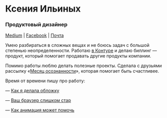 # Ксения Ильиных
### Продуктовый дизайнер

[Medium](https://medium.com/@ksenia_ilinyh) | [Facebook](https://www.facebook.com/ksenia.ilinyh) | [Почта](mailto:ksenia.ilinyh@gmail.com)

Умею разбираться в сложных вещах и не боюсь задач с большой степенью неопределенности. Работаю [в Контуре](https://kontur.ru/) и делаю биллинг — продукт, который помогает продавать другие продукты компании. 

Помимо работы люблю делать полезные проекты. Сделала с друзьями рассылку «[Месяц осознанности](https://medium.com/designkontur/%D0%BC%D0%B5%D1%81%D1%8F%D1%86-%D0%BE%D1%81%D0%BE%D0%B7%D0%BD%D0%B0%D0%BD%D0%BD%D0%BE%D1%81%D1%82%D0%B8-2f343d25837b)», которая помогает быть счастливее. 

Время от времени пишу про работу: 

— [Как я делала обложку](https://medium.com/designkontur/%D0%BA%D0%B0%D0%BA-%D1%8F-%D0%B4%D0%B5%D0%BB%D0%B0%D0%BB%D0%B0-%D0%BE%D0%B1%D0%BB%D0%BE%D0%B6%D0%BA%D1%83-eb8d787f2c62)

— [Ваш браузер слишком стар](https://medium.com/designkontur/%D0%B2%D0%B0%D1%88-%D0%B1%D1%80%D0%B0%D1%83%D0%B7%D0%B5%D1%80-%D1%81%D0%BB%D0%B8%D1%88%D0%BA%D0%BE%D0%BC-%D1%81%D1%82%D0%B0%D1%80-295185fbee27)

— [Как анимация может помочь](https://medium.com/designkontur/%D0%BA%D0%B0%D0%BA-%D0%B0%D0%BD%D0%B8%D0%BC%D0%B0%D1%86%D0%B8%D1%8F-%D0%BC%D0%BE%D0%B6%D0%B5%D1%82-%D0%BF%D0%BE%D0%BC%D0%BE%D1%87%D1%8C-%D0%B2-%D0%BD%D0%B5%D0%BF%D0%BE%D0%BF%D1%83%D0%BB%D1%8F%D1%80%D0%BD%D0%BE%D0%B9-%D1%84%D0%B8%D1%87%D0%B5-8ca2048ce13e)
